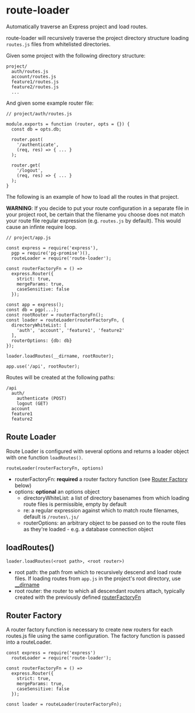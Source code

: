 # route-loader

Automatically traverse an Express project and load routes.

route-loader will recursively traverse the project directory
structure loading `routes.js` files from whitelisted directories.

Given some project with the following directory structure:

```
project/
  auth/routes.js
  account/routes.js
  feature1/routes.js
  feature2/routes.js
  ...
```

And given some example router file:

```
// project/auth/routes.js

module.exports = function (router, opts = {}) {
  const db = opts.db;

  router.post(
    '/authenticate',
    (req, res) => { ... }
  );

  router.get(
    '/logout',
    (req, res) => { ... }
  );
}
```

The following is an example of how to load all the routes in
that project.

**WARNING**: If you decide to put your route configuration in a separate
file in your project root, be certain that the filename you choose
does not match your route file regular expression (e.g. `routes.js` by
default). This would cause an infinte require loop.

```
// project/app.js

const express = require('express'),
  pgp = require('pg-promise')(),
  routeLoader = require('route-loader');

const routerFactoryFn = () =>
  express.Router({
    strict: true,
    mergeParams: true,
    caseSensitive: false
  });

const app = express();
const db = pgp(...);
const rootRouter = routerFactoryFn();
const loader = routeLoader(routerFactoryFn, {
  directoryWhiteList: [
    'auth', 'account', 'feature1', 'feature2'
  ],
  routerOptions: {db: db}
});

loader.loadRoutes(__dirname, rootRouter);

app.use('/api', rootRouter);
```

Routes will be created at the following paths:

```
/api
  auth/
    authenticate (POST)
    logout (GET)
  account
  feature1
  feature2
```

## Route Loader

Route Loader is configured with several options and returns a
loader object with one function `loadRoutes()`.

`routeLoader(routerFactoryFn, options)`

- routerFactoryFn: **required** a router factory function (see
  [Router Factory](#router-factory) below)
- options: **optional** an options object
  - directoryWhiteList: a list of directory basenames from
    which loading route files is permissible, empty by default
  - re: a regular expression against which to match route filenames,
    default is `/routes\.js/`
  - routerOptions: an arbitrary object to be passed on to the route
    files as they're loaded - e.g. a database connection object

## loadRoutes()

`loader.loadRoutes(<root path>, <root router>)`

- root path: the path from which to recursively descend and load
  route files. If loading routes from `app.js` in the project's
  root directory, use [\_\_dirname](https://nodejs.org/docs/latest/api/globals.html#globals_dirname)
- root router: the router to which all descendant routers attach,
  typically created with the previously defined
  [routerFactoryFn](#router-factory)

## Router Factory

A router factory function is necessary to create new routers for each
routes.js file using the same configuration. The factory function is
passed into a routeLoader.

```
const express = require('express')
  routeLoader = require('route-loader');

const routerFactoryFn = () =>
  express.Router({
    strict: true,
    mergeParams: true,
    caseSensitive: false
  });

const loader = routeLoader(routerFactoryFn);
```
